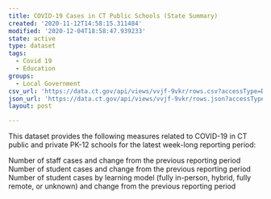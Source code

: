 ```yaml
---
title: COVID-19 Cases in CT Public Schools (State Summary)
created: '2020-11-12T14:58:15.311484'
modified: '2020-12-04T18:58:47.939233'
state: active
type: dataset
tags:
  - Covid 19
  - Education
groups:
  - Local Government
csv_url: 'https://data.ct.gov/api/views/vvjf-9vkr/rows.csv?accessType=DOWNLOAD'
json_url: 'https://data.ct.gov/api/views/vvjf-9vkr/rows.json?accessType=DOWNLOAD'
layout: post

---
```

This dataset provides the following measures related to COVID-19 in CT public and private PK-12 schools for the latest week-long reporting period:

Number of staff cases and change from the previous reporting period
Number of student cases and change from the previous reporting period
Number of student cases by learning model (fully in-person, hybrid, fully remote, or unknown) and change from the previous reporting period
